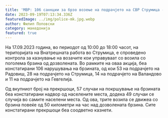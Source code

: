 ```yaml
---
title: 'МВР: 106 санкции за брзо возење на подрачјето на СВР Струмица - 18 СЕПТЕМВРИ 2023'
date: 2023-09-19T07:13:34.336Z
featuredImage: ../img/police-mk.jpg.webp
author: Филип Поповски
category: македонија
featured: true
---
```

На 17.09.2023 година, во периодот од 10:00 до 18:00 часот, на територијата на Внатрешната работа во Струмица, е спроведено контрола за казнување на возачите кои управуваат со возила со поголема брзина од дозволената. Во рамките на оваа акција, беа констатирани 106 нарушувања на брзината, од кои 53 на подрачјето на Радовиш, 28 на подрачјето на Струмица, 14 на подрачјето на Валандово и 11 на подрачјето на Гевгелија.

Од вкупниот број на прекршоци, 57 случаи на покршување на брзината беа констатирани надвор од населените места, додека 49 случаи се случија во самите населени места. Од ова, трите возила се движеа со брзина повеќе од 50 километри на час над дозволената брзина. Сите констатирани прекршоци беа соодветно казнети.

